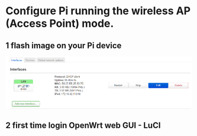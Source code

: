 # Configure Pi running the wireless AP (Access Point) mode.
## 1  flash image on your Pi device
![screen](interface_overview.png)
## 2  first time login OpenWrt web GUI - LuCI
